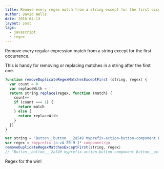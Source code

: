 ```yaml
---
title: Remove every regex match from a string except for the first occurrence with JavaScript
author: David Wells
date: 2016-04-13
layout: post
tags:
  - javascript
  - regex
---
```


Remove every regular expression match from a string except for the first occurrence.

This is handy for removing or replacing matches in a string after the first one.

```js
function removeDuplicateRegexMatchesExceptFirst (string, regex) {
  var count = 0
  var replaceWith = ''
  return string.replace(regex, function (match) {
    count++
    if (count === 1) {
      return match
    } else {
      return replaceWith
    }
  })
}

var string = 'Button__button___2a549 myprefix-action-button-component Button__action___3EoEX myprefix-button-component'
var regex = /myprefix-[a-zA-Z0-9-]*-component/gm
removeDuplicateRegexMatchesExceptFirst(string, regex)
// "Button__button___2a549 myprefix-action-button-component Button__action___3EoEX "
```

Regex for the win!
